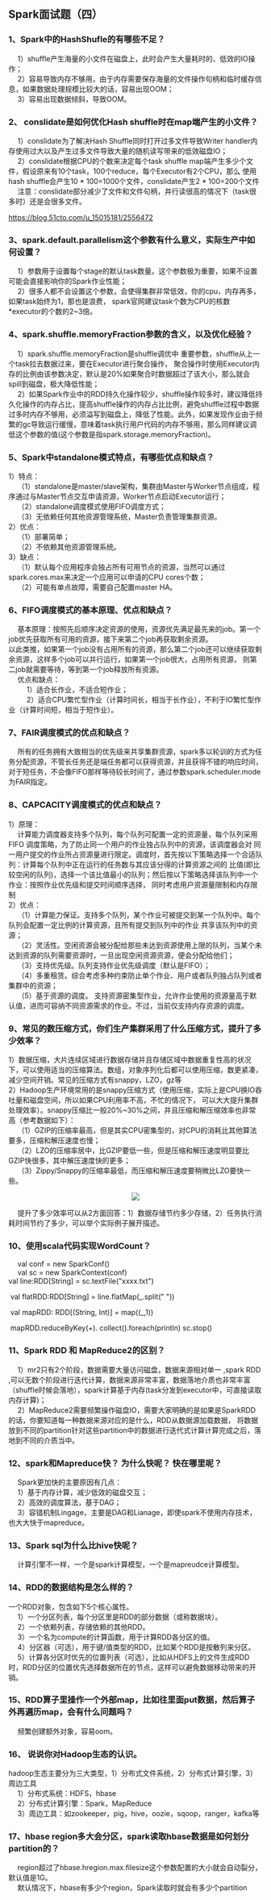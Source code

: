 ## Spark面试题（四）  

### 1、Spark中的HashShufle的有哪些不足？  
&emsp; 1）shuffle产生海量的小文件在磁盘上，此时会产生大量耗时的、低效的IO操作；  
&emsp; 2）容易导致内存不够用，由于内存需要保存海量的文件操作句柄和临时缓存信息，如果数据处理规模比较大的话，容易出现OOM；  
&emsp; 3）容易出现数据倾斜，导致OOM。  

### 2、 conslidate是如何优化Hash shuffle时在map端产生的小文件？  
&emsp; 1）conslidate为了解决Hash Shuffle同时打开过多文件导致Writer handler内存使用过大以及产生过多文件导致大量的随机读写带来的低效磁盘IO；  
&emsp; 2）conslidate根据CPU的个数来决定每个task shuffle map端产生多少个文件，假设原来有10个task，100个reduce，每个Executor有2个CPU，那么
使用hash shuffle会产生10 * 100=1000个文件，conslidate产生2 * 100=200个文件  
&emsp; 注意：conslidate部分减少了文件和文件句柄，并行读很高的情况下（task很多时）还是会很多文件。

https://blog.51cto.com/u_15015181/2556472  

### 3、spark.default.parallelism这个参数有什么意义，实际生产中如何设置？  
&emsp; 1）参数用于设置每个stage的默认task数量。这个参数极为重要，如果不设置可能会直接影响你的Spark作业性能；  
&emsp; 2）很多人都不会设置这个参数，会使得集群非常低效，你的cpu，内存再多，如果task始终为1，那也是浪费，
spark官网建议task个数为CPU的核数*executor的个数的2~3倍。  

### 4、spark.shuffle.memoryFraction参数的含义，以及优化经验？  
&emsp; 1）spark.shuffle.memoryFraction是shuffle调优中 重要参数，shuffle从上一个task拉去数据过来，要在Executor进行聚合操作，
聚合操作时使用Executor内存的比例由该参数决定，默认是20%如果聚合时数据超过了该大小，那么就会spill到磁盘，极大降低性能；  
&emsp; 2）如果Spark作业中的RDD持久化操作较少，shuffle操作较多时，建议降低持久化操作的内存占比，提高shuffle操作的内存占比比例，避免shuffle过程中数据过多时内存不够用，必须溢写到磁盘上，降低了性能。此外，如果发现作业由于频繁的gc导致运行缓慢，意味着task执行用户代码的内存不够用，那么同样建议调低这个参数的值(这个参数是指spark.storage.memoryFraction)。  

### 5、Spark中standalone模式特点，有哪些优点和缺点？  
1）特点：  
&emsp; （1）standalone是master/slave架构，集群由Master与Worker节点组成，程序通过与Master节点交互申请资源，Worker节点启动Executor运行；  
&emsp; （2）standalone调度模式使用FIFO调度方式；  
&emsp; （3）无依赖任何其他资源管理系统，Master负责管理集群资源。   
2）优点：  
&emsp; （1）部署简单；  
&emsp; （2）不依赖其他资源管理系统。  
3）缺点：  
&emsp; （1）默认每个应用程序会独占所有可用节点的资源，当然可以通过spark.cores.max来决定一个应用可以申请的CPU cores个数；  
&emsp; （2）可能有单点故障，需要自己配置master HA。  

### 6、FIFO调度模式的基本原理、优点和缺点？  
&emsp; 基本原理：按照先后顺序决定资源的使用，资源优先满足最先来的job。第一个job优先获取所有可用的资源，接下来第二个job再获取剩余资源。  
以此类推，如果第一个job没有占用所有的资源，那么第二个job还可以继续获取剩余资源，这样多个job可以并行运行，如果第一个job很大，占用所有资源，
则第二job就需要等待，等到第一个job释放所有资源。  
&emsp; 优点和缺点：  
&emsp; &emsp; 1）适合长作业，不适合短作业；  
&emsp; &emsp; 2）适合CPU繁忙型作业（计算时间长，相当于长作业），不利于IO繁忙型作业（计算时间短，相当于短作业）。  

### 7、FAIR调度模式的优点和缺点？  
&emsp; 所有的任务拥有大致相当的优先级来共享集群资源，spark多以轮训的方式为任务分配资源，不管长任务还是端任务都可以获得资源，并且获得不错的响应时间，
对于短任务，不会像FIFO那样等待较长时间了，通过参数spark.scheduler.mode 为FAIR指定。  

### 8、CAPCACITY调度模式的优点和缺点？  
1）原理：  
&emsp; 计算能力调度器支持多个队列，每个队列可配置一定的资源量，每个队列采用 FIFO 调度策略，为了防止同一个用户的作业独占队列中的资源，该调度器会对
同一用户提交的作业所占资源量进行限定。调度时，首先按以下策略选择一个合适队列：计算每个队列中正在运行的任务数与其应该分得的计算资源之间的
比值(即比较空闲的队列)，选择一个该比值最小的队列；然后按以下策略选择该队列中一个作业：按照作业优先级和提交时间顺序选择，
同时考虑用户资源量限制和内存限制  
2）优点：  
&emsp; （1）计算能力保证。支持多个队列，某个作业可被提交到某一个队列中。每个队列会配置一定比例的计算资源，且所有提交到队列中的作业
共享该队列中的资源；   
&emsp; （2）灵活性。空闲资源会被分配给那些未达到资源使用上限的队列，当某个未达到资源的队列需要资源时，一旦出现空闲资源资源，便会分配给他们；  
&emsp; （3）支持优先级。队列支持作业优先级调度（默认是FIFO）；  
&emsp; （4）多重租赁。综合考虑多种约束防止单个作业、用户或者队列独占队列或者集群中的资源；  
&emsp; （5）基于资源的调度。 支持资源密集型作业，允许作业使用的资源量高于默认值，进而可容纳不同资源需求的作业。不过，当前仅支持内存资源的调度。  

### 9、常见的数压缩方式，你们生产集群采用了什么压缩方式，提升了多少效率？  
1）数据压缩，大片连续区域进行数据存储并且存储区域中数据重复性高的状况下，可以使用适当的压缩算法。数组，对象序列化后都可以使用压缩，数更紧凑，
减少空间开销。常见的压缩方式有snappy，LZO，gz等  
2）Hadoop生产环境常用的是snappy压缩方式（使用压缩，实际上是CPU换IO吞吐量和磁盘空间，所以如果CPU利用率不高，不忙的情况下，
可以大大提升集群处理效率）。snappy压缩比一般20%~30%之间，并且压缩和解压缩效率也非常高（参考数据如下）：  
&emsp; （1）GZIP的压缩率最高，但是其实CPU密集型的，对CPU的消耗比其他算法要多，压缩和解压速度也慢；  
&emsp; （2）LZO的压缩率居中，比GZIP要低一些，但是压缩和解压速度明显要比GZIP快很多，其中解压速度快的更多；  
&emsp; （3）Zippy/Snappy的压缩率最低，而压缩和解压速度要稍微比LZO要快一些。  
<p align="center">
<img src="../pics\Spark面试题Pics/压缩方式.png"/>  
<p align="center">
</p>
</p>  


&emsp; 提升了多少效率可以从2方面回答：1）数据存储节约多少存储，2）任务执行消耗时间节约了多少，可以举个实际例子展开描述。  

### 10、使用scala代码实现WordCount？  
&emsp; val conf = new SparkConf()   
&emsp; val sc = new SparkContext(conf)   
     val line:RDD[String] = sc.textFile("xxxx.txt")

​    val flatRDD:RDD[String] = line.flatMap(_.split(" "))

​    val mapRDD: RDD[(String, Int)] = map((_,1))

​     mapRDD.reduceByKey(_+_). collect().foreach(println) sc.stop()  

### 11、Spark RDD 和 MapReduce2的区别？  
&emsp; 1）mr2只有2个阶段，数据需要大量访问磁盘，数据来源相对单一 ,spark RDD ,可以无数个阶段进行迭代计算，数据来源非常丰富，数据落地介质也非常丰富（shuffle时候会落地），spark计算基于内存(task分发到executor中，可直接读取内存计算)；  
&emsp; 2）MapReduce2需要频繁操作磁盘IO，需要大家明确的是如果是SparkRDD的话，你要知道每一种数据来源对应的是什么，RDD从数据源加载数据，
将数据放到不同的partition针对这些partition中的数据进行迭代式计算计算完成之后，落地到不同的介质当中。  

### 12、spark和Mapreduce快？ 为什么快呢？ 快在哪里呢？  
&emsp; Spark更加快的主要原因有几点：  
&emsp; 1）基于内存计算，减少低效的磁盘交互；  
&emsp; 2）高效的调度算法，基于DAG；  
&emsp; 3）容错机制Lingage，主要是DAG和Lianage，即使spark不使用内存技术，也大大快于mapreduce。  

### 13、Spark sql为什么比hive快呢？  
&emsp; 计算引擎不一样，一个是spark计算模型，一个是mapreudce计算模型。  

### 14、RDD的数据结构是怎么样的？  
一个RDD对象，包含如下5个核心属性。  
&emsp; 1）一个分区列表，每个分区里是RDD的部分数据（或称数据块）。  
&emsp; 2）一个依赖列表，存储依赖的其他RDD。  
&emsp; 3）一个名为compute的计算函数，用于计算RDD各分区的值。  
&emsp; 4）分区器（可选），用于键/值类型的RDD，比如某个RDD是按散列来分区。  
&emsp; 5）计算各分区时优先的位置列表（可选），比如从HDFS上的文件生成RDD时，RDD分区的位置优先选择数据所在的节点，这样可以避免数据移动带来的开销。  

### 15、RDD算子里操作一个外部map，比如往里面put数据，然后算子外再遍历map，会有什么问题吗？  
&emsp; 频繁创建额外对象，容易oom。  

### 16、 说说你对Hadoop生态的认识。  
hadoop生态主要分为三大类型，1）分布式文件系统，2）分布式计算引擎，3）周边工具   
&emsp; 1）分布式系统：HDFS，hbase  
&emsp; 2）分布式计算引擎：Spark，MapReduce  
&emsp; 3）周边工具：如zookeeper，pig，hive，oozie，sqoop，ranger，kafka等  

### 17、hbase region多大会分区，spark读取hbase数据是如何划分partition的？  
&emsp; region超过了hbase.hregion.max.filesize这个参数配置的大小就会自动裂分，默认值是1G。  
&emsp; 默认情况下，hbase有多少个region，Spark读取时就会有多少个partition  


















